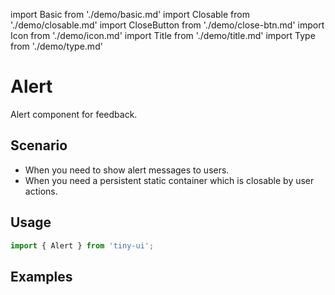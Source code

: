 import Basic from './demo/basic.md'
import Closable from './demo/closable.md'
import CloseButton from './demo/close-btn.md'
import Icon from './demo/icon.md'
import Title from './demo/title.md'
import Type from './demo/type.md'

# Alert

Alert component for feedback.

## Scenario

- When you need to show alert messages to users.
- When you need a persistent static container which is closable by user actions.

## Usage

```jsx
import { Alert } from 'tiny-ui';
```

## Examples

<layout>
  <column>
    <Basic/>
    <Closable/>
    <Icon/>
  </column>
  <column>
    <Type/>
    <Title/>
    <CloseButton/>
  </column>
</layout>

## API


